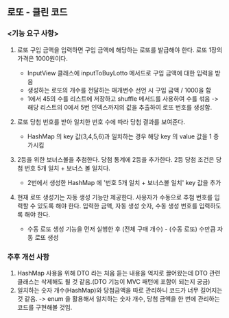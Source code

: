 ## 로또 - 클린 코드

### <기능 요구 사항>

1. 로또 구입 금액을 입력하면 구입 금액에 해당하는 로또를 발급해야 한다.
   로또 1장의 가격은 1000원이다.
   * InputView 클래스에 inputToBuyLotto 메서드로 구입 금액에 대한 입력을 받음
   * 생성하는 로또의 개수를 전달하는 매개변수 선언 시 구입 금액 / 1000을 함
   * 1에서 45의 수를 리스트에 저장하고 shuffle 메서드를 사용하여 수를 섞음 -> 해당 리스트의 0에서 5번 인덱스까지의 값을 추출하여  로또 번호를 생성함.


2. 로또 당첨 번호를 받아 일치한 번호 수에 따라 당첨 결과를 보여준다.
   * HashMap 의 key 값(3,4,5,6)과 일치하는 경우 해당 key 의 value 값을 1 증가시킴


3. 2등을 위한 보너스볼을 추첨한다. 당첨 통계에 2등을 추가한다. 2등 당첨 조건은 당첨 번호 5개 일치 + 보너스 볼 일치다.
   * 2번에서 생성한 HashMap 에 '번호 5개 일치 + 보너스볼 일치' key 값을 추가


4. 현재 로또 생성기는 자동 생성 기능만 제공한다. 사용자가 수동으로 추첨 번호를 입력할 수 있도록 해야 한다. 입력한 금액, 자동 생성 숫자, 수동 생성 번호를 입력하도록 해야 한다.
   * 수동 로또 생성 기능을 먼저 실행한 후 (전체 구매 개수) - (수동 로또) 수만큼 자동 로또 생성


### 추후 개선 사항

1. HashMap 사용을 위해 DTO 라는 처음 듣는 내용을 억지로 끌어왔는데 DTO 관련 클래스는 삭제해도 될 것 같음.(DTO 기능이 MVC 패턴에 포함이 되는지 궁금)
2. 일치하는 숫자 개수(HashMap)와 당첨금액을 따로 관리하니 코드가 너무 길어지는 것 같음. -> enum 을 활용해서 일치하는 숫자 개수, 당첨 금액을 한 번에 관리하는 코드를 구현해볼 것임.
